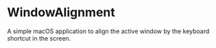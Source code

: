 WindowAlignment
===============

A simple macOS application to align the active window
by the keyboard shortcut in the screen.
